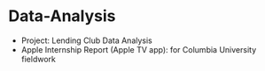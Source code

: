 # Data-Analysis
- Project: Lending Club Data Analysis
- Apple Internship Report (Apple TV app): for Columbia University fieldwork
